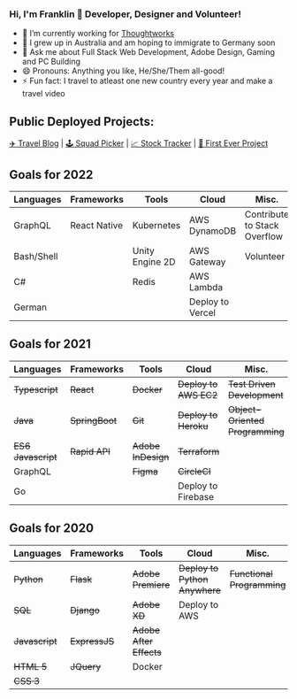 ### Hi, I'm Franklin 👋 Developer, Designer and Volunteer!

- 🔭 I’m currently working for [Thoughtworks](https://www.thoughtworks.com/en-au)
- 🌱 I grew up in Australia and am hoping to immigrate to Germany soon
- 💬 Ask me about Full Stack Web Development, Adobe Design, Gaming and PC Building
- 😄 Pronouns: Anything you like, He/She/Them all-good!
- ⚡ Fun fact: I travel to atleast one new country every year and make a travel video


## Public Deployed Projects:
[✈️ Travel Blog](https://frankstravelblog.pythonanywhere.com/) | [🕹️ Squad Picker](https://mass-effect-crewed.herokuapp.com/) | [📈 Stock Tracker](http://tw-stock-tracker.franklinvmoon.com/) | [🥇 First Ever Project](http://opfman.pythonanywhere.com/)


## Goals for 2022
| Languages | Frameworks | Tools | Cloud | Misc. |
| ----- | ----- | ----- | ----- | ----- |
| GraphQL | React Native | Kubernetes | AWS DynamoDB | Contribute to Stack Overflow |
| Bash/Shell |  | Unity Engine 2D | AWS Gateway | Volunteer | 
| C# |  | Redis | AWS Lambda |  |
| German |  |  | Deploy to Vercel |  |



## Goals for 2021
| Languages | Frameworks | Tools | Cloud | Misc. |
| ----- | ----- | ----- | ----- | ----- |
| ~~Typescript~~ | ~~React~~ | ~~Docker~~ | ~~Deploy to AWS EC2~~ | ~~Test Driven Development~~ |
| ~~Java~~ | ~~SpringBoot~~ | ~~Git~~ | ~~Deploy to Heroku~~ | ~~Object-Oriented Programming~~ |
| ~~ES6 Javascript~~ | ~~Rapid API~~ | ~~Adobe InDesign~~ | ~~Terraform~~ |  |
| GraphQL |  | ~~Figma~~ | ~~CircleCI~~ |  |
| Go |  |  | Deploy to Firebase |  |
 

## Goals for 2020
| Languages | Frameworks | Tools | Cloud | Misc. |
| ----- | ----- | ----- | ----- | ----- |
| ~~Python~~ | ~~Flask~~ | ~~Adobe Premiere~~ | ~~Deploy to Python Anywhere~~ | ~~Functional Programming~~ |
| ~~SQL~~ | ~~Django~~ | ~~Adobe XD~~ | Deploy to AWS |  |
| ~~Javascript~~ | ~~ExpressJS~~ | ~~Adobe After Effects~~ |  |  |
| ~~HTML 5~~ | ~~JQuery~~ | Docker |  |  |
| ~~CSS 3~~ |  |  |  |  |
